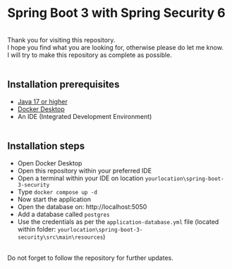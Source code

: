 # Spring Boot 3 with Spring Security 6
<br>
Thank you for visiting this repository.<br>
I hope you find what you are looking for, otherwise please do let me know.<br>
I will try to make this repository as complete as possible.
<br><br>

## Installation prerequisites

- [Java 17 or higher](https://adoptium.net/)
- [Docker Desktop](https://www.docker.com/products/docker-desktop/)
- An IDE (Integrated Development Environment)
<br><br>

## Installation steps

- Open Docker Desktop
- Open this repository within your preferred IDE
- Open a terminal within your IDE on location ```yourlocation\spring-boot-3-security```
- Type ```docker compose up -d```
- Now start the application
- Open the database on: http://localhost:5050
- Add a database called ```postgres```
- Use the credentials as per the ```application-database.yml``` file (located within folder: ```yourlocation\spring-boot-3-security\src\main\resources```)
<br><br>


Do not forget to follow the repository for further updates.
